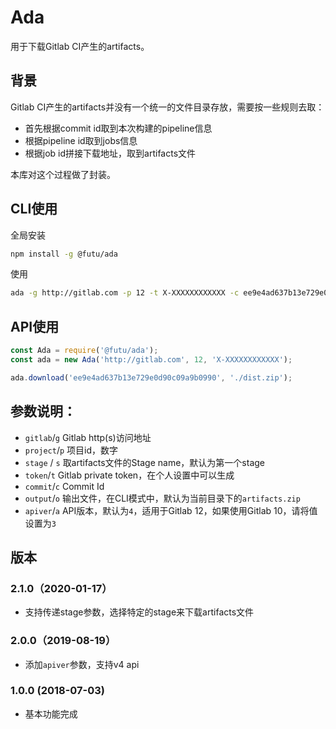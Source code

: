 # Ada

用于下载Gitlab CI产生的artifacts。

## 背景

Gitlab CI产生的artifacts并没有一个统一的文件目录存放，需要按一些规则去取：

- 首先根据commit id取到本次构建的pipeline信息
- 根据pipeline id取到jobs信息
- 根据job id拼接下载地址，取到artifacts文件

本库对这个过程做了封装。

## CLI使用

全局安装

```sh
npm install -g @futu/ada
```

使用

```sh
ada -g http://gitlab.com -p 12 -t X-XXXXXXXXXXXX -c ee9e4ad637b13e729e0d90c09a9b0990 -o dist.zip
```

## API使用

```javascript
const Ada = require('@futu/ada');
const ada = new Ada('http://gitlab.com', 12, 'X-XXXXXXXXXXXX');

ada.download('ee9e4ad637b13e729e0d90c09a9b0990', './dist.zip');
```

## 参数说明：

- `gitlab`/`g` Gitlab http(s)访问地址
- `project`/`p` 项目id，数字
- `stage` / `s`  取artifacts文件的Stage name，默认为第一个stage
- `token`/`t` Gitlab private token，在个人设置中可以生成
- `commit`/`c` Commit Id
- `output`/`o` 输出文件，在CLI模式中，默认为当前目录下的`artifacts.zip`
- `apiver`/`a` API版本，默认为`4`，适用于Gitlab 12，如果使用Gitlab 10，请将值设置为`3`

## 版本

### 2.1.0（2020-01-17）

- 支持传递stage参数，选择特定的stage来下载artifacts文件

### 2.0.0（2019-08-19）

- 添加`apiver`参数，支持v4 api

### 1.0.0 (2018-07-03)

- 基本功能完成

